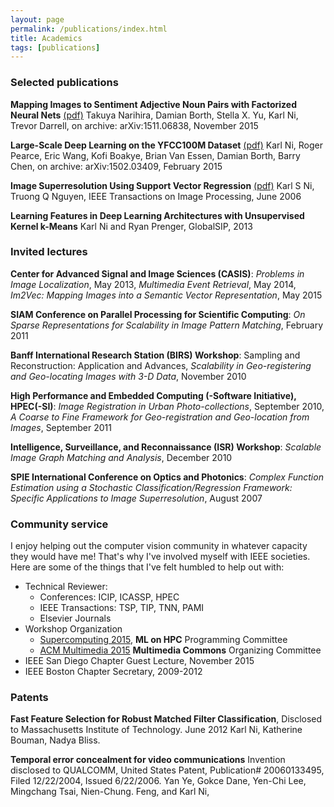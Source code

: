 ```yaml
---
layout: page
permalink: /publications/index.html
title: Academics
tags: [publications]
---
```


### Selected publications

**Mapping Images to Sentiment Adjective Noun Pairs with Factorized Neural Nets**  [(pdf)](http://arxiv.org/pdf/1511.06838v1)
Takuya Narihira, Damian Borth, Stella X. Yu, Karl Ni, Trevor Darrell,
on archive: arXiv:1511.06838, November 2015

**Large-Scale Deep Learning on the YFCC100M Dataset** [(pdf)](http://arxiv.org/abs/1502.03409)
Karl Ni, Roger Pearce, Eric Wang, Kofi Boakye, Brian Van Essen, Damian Borth, Barry Chen,
on archive: arXiv:1502.03409, February 2015

**Image Superresolution Using Support Vector Regression** [(pdf)](http://www.znu.ac.ir/data/members/fazli_saeid/DIP/Paper/ISSUE6/04200763.pdf)
Karl S Ni, Truong Q Nguyen, 
IEEE Transactions on Image Processing, June 2006

**Learning Features in Deep Learning Architectures with Unsupervised Kernel k-Means** 
Karl Ni and Ryan Prenger,
GlobalSIP, 2013


### Invited lectures

**Center for Advanced Signal and Image Sciences (CASIS)**:
*Problems in Image Localization*, May 2013, 
*Multimedia Event Retrieval*, May 2014, 
*Im2Vec: Mapping Images into a Semantic Vector Representation*, May 2015

**SIAM Conference on Parallel Processing for Scientific Computing**: 
*On Sparse Representations for Scalability in Image Pattern Matching*, February 2011

**Banff International Research Station (BIRS) Workshop**: 
Sampling and Reconstruction: Application and Advances, 
*Scalability in Geo-registering and Geo-locating Images with 3-D Data*, November 2010

**High Performance and Embedded Computing (-Software Initiative), HPEC(-SI)**: 
*Image Registration in Urban Photo-collections*, September 2010, 
*A Coarse to Fine Framework for Geo-registration and Geo-location from Images*, September 2011

**Intelligence, Surveillance, and Reconnaissance (ISR) Workshop**: 
*Scalable Image Graph Matching and Analysis*, December 2010

**SPIE International Conference on Optics and Photonics**: 
*Complex Function Estimation using a Stochastic Classification/Regression Framework: Specific Applications to Image Superresolution*, August 2007


### Community service

I enjoy helping out the computer vision community in whatever capacity they would have me! That's why I've involved myself with IEEE societies. Here are some of the things that I've felt humbled to help out with:

* Technical Reviewer: 
	* Conferences: ICIP, ICASSP, HPEC
	* IEEE Transactions: TSP, TIP, TNN, PAMI
	* Elsevier Journals
* Workshop Organization
	* [Supercomputing 2015](http://ornlcda.github.io/MLHPC2015/programcommittee.html), **ML on HPC** Programming Committee
	* [ACM Multimedia 2015](http://www.mmcommons.org/instigators) **Multimedia Commons** Organizing Committee
* IEEE San Diego Chapter Guest Lecture, November 2015
* IEEE Boston Chapter Secretary, 2009-2012

### Patents

**Fast Feature Selection for Robust Matched Filter Classification**, 
Disclosed to Massachusetts Institute of Technology. June 2012
Karl Ni, Katherine Bouman, Nadya Bliss. 

**Temporal error concealment for video communications**
Invention disclosed to QUALCOMM, United States Patent, Publication# 20060133495, Filed 12/22/2004, Issued 6/22/2006.
Yan Ye, Gokce Dane, Yen-Chi Lee, Mingchang Tsai, Nien-Chung. Feng, and Karl Ni, 

